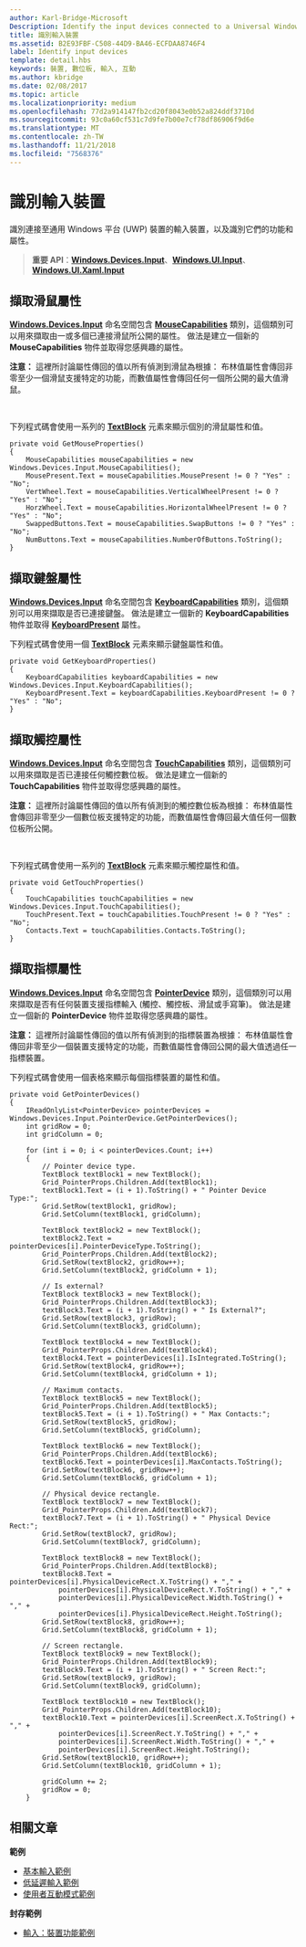 ```yaml
---
author: Karl-Bridge-Microsoft
Description: Identify the input devices connected to a Universal Windows Platform (UWP) device and identify their capabilities and attributes.
title: 識別輸入裝置
ms.assetid: B2E93FBF-C508-44D9-BA46-ECFDAA8746F4
label: Identify input devices
template: detail.hbs
keywords: 裝置, 數位板, 輸入, 互動
ms.author: kbridge
ms.date: 02/08/2017
ms.topic: article
ms.localizationpriority: medium
ms.openlocfilehash: 77d2a914147fb2cd20f8043e0b52a824ddf3710d
ms.sourcegitcommit: 93c0a60cf531c7d9fe7b00e7cf78df86906f9d6e
ms.translationtype: MT
ms.contentlocale: zh-TW
ms.lasthandoff: 11/21/2018
ms.locfileid: "7568376"
---
```

# <a name="identify-input-devices"></a>識別輸入裝置


識別連接至通用 Windows 平台 (UWP) 裝置的輸入裝置，以及識別它們的功能和屬性。

> **重要 API**：[**Windows.Devices.Input**](https://msdn.microsoft.com/library/windows/apps/br225648)、[**Windows.UI.Input**](https://msdn.microsoft.com/library/windows/apps/br208383)、[**Windows.UI.Xaml.Input**](https://msdn.microsoft.com/library/windows/apps/br242084)

## <a name="retrieve-mouse-properties"></a>擷取滑鼠屬性


[**Windows.Devices.Input**](https://msdn.microsoft.com/library/windows/apps/br225648) 命名空間包含 [**MouseCapabilities**](https://msdn.microsoft.com/library/windows/apps/br225626) 類別，這個類別可以用來擷取由一或多個已連接滑鼠所公開的屬性。 做法是建立一個新的 **MouseCapabilities** 物件並取得您感興趣的屬性。

**注意：** 這裡所討論屬性傳回的值以所有偵測到滑鼠為根據： 布林值屬性會傳回非零至少一個滑鼠支援特定的功能，而數值屬性會傳回任何一個所公開的最大值滑鼠。

 

下列程式碼會使用一系列的 [**TextBlock**](https://msdn.microsoft.com/library/windows/apps/br209652) 元素來顯示個別的滑鼠屬性和值。

```CSharp
private void GetMouseProperties()
{
    MouseCapabilities mouseCapabilities = new Windows.Devices.Input.MouseCapabilities();
    MousePresent.Text = mouseCapabilities.MousePresent != 0 ? "Yes" : "No";
    VertWheel.Text = mouseCapabilities.VerticalWheelPresent != 0 ? "Yes" : "No";
    HorzWheel.Text = mouseCapabilities.HorizontalWheelPresent != 0 ? "Yes" : "No";
    SwappedButtons.Text = mouseCapabilities.SwapButtons != 0 ? "Yes" : "No";
    NumButtons.Text = mouseCapabilities.NumberOfButtons.ToString();
}
```

## <a name="retrieve-keyboard-properties"></a>擷取鍵盤屬性


[**Windows.Devices.Input**](https://msdn.microsoft.com/library/windows/apps/br225648) 命名空間包含 [**KeyboardCapabilities**](https://msdn.microsoft.com/library/windows/apps/br225623) 類別，這個類別可以用來擷取是否已連接鍵盤。 做法是建立一個新的 **KeyboardCapabilities** 物件並取得 [**KeyboardPresent**](https://msdn.microsoft.com/library/windows/apps/br225625) 屬性。

下列程式碼會使用一個 [**TextBlock**](https://msdn.microsoft.com/library/windows/apps/br209652) 元素來顯示鍵盤屬性和值。

```CSharp
private void GetKeyboardProperties()
{
    KeyboardCapabilities keyboardCapabilities = new Windows.Devices.Input.KeyboardCapabilities();
    KeyboardPresent.Text = keyboardCapabilities.KeyboardPresent != 0 ? "Yes" : "No";
}
```

## <a name="retrieve-touch-properties"></a>擷取觸控屬性


[**Windows.Devices.Input**](https://msdn.microsoft.com/library/windows/apps/br225648) 命名空間包含 [**TouchCapabilities**](https://msdn.microsoft.com/library/windows/apps/br225644) 類別，這個類別可以用來擷取是否已連接任何觸控數位板。 做法是建立一個新的 **TouchCapabilities** 物件並取得您感興趣的屬性。

**注意：** 這裡所討論屬性傳回的值以所有偵測到的觸控數位板為根據： 布林值屬性會傳回非零至少一個數位板支援特定的功能，而數值屬性會傳回最大值任何一個數位板所公開。

 

下列程式碼會使用一系列的 [**TextBlock**](https://msdn.microsoft.com/library/windows/apps/br209652) 元素來顯示觸控屬性和值。

```CSharp
private void GetTouchProperties()
{
    TouchCapabilities touchCapabilities = new Windows.Devices.Input.TouchCapabilities();
    TouchPresent.Text = touchCapabilities.TouchPresent != 0 ? "Yes" : "No";
    Contacts.Text = touchCapabilities.Contacts.ToString();
}
```

## <a name="retrieve-pointer-properties"></a>擷取指標屬性


[**Windows.Devices.Input**](https://msdn.microsoft.com/library/windows/apps/br225648) 命名空間包含 [**PointerDevice**](https://msdn.microsoft.com/library/windows/apps/br225633) 類別，這個類別可以用來擷取是否有任何裝置支援指標輸入 (觸控、觸控板、滑鼠或手寫筆)。 做法是建立一個新的 **PointerDevice** 物件並取得您感興趣的屬性。

**注意：** 這裡所討論屬性傳回的值以所有偵測到的指標裝置為根據： 布林值屬性會傳回非零至少一個裝置支援特定的功能，而數值屬性會傳回公開的最大值透過任一指標裝置。

下列程式碼會使用一個表格來顯示每個指標裝置的屬性和值。

```CSharp
private void GetPointerDevices()
{
    IReadOnlyList<PointerDevice> pointerDevices = Windows.Devices.Input.PointerDevice.GetPointerDevices();
    int gridRow = 0;
    int gridColumn = 0;

    for (int i = 0; i < pointerDevices.Count; i++)
    {
        // Pointer device type.
        TextBlock textBlock1 = new TextBlock();
        Grid_PointerProps.Children.Add(textBlock1);
        textBlock1.Text = (i + 1).ToString() + " Pointer Device Type:";
        Grid.SetRow(textBlock1, gridRow);
        Grid.SetColumn(textBlock1, gridColumn);

        TextBlock textBlock2 = new TextBlock();
        textBlock2.Text = pointerDevices[i].PointerDeviceType.ToString();
        Grid_PointerProps.Children.Add(textBlock2);
        Grid.SetRow(textBlock2, gridRow++);
        Grid.SetColumn(textBlock2, gridColumn + 1);

        // Is external?
        TextBlock textBlock3 = new TextBlock();
        Grid_PointerProps.Children.Add(textBlock3);
        textBlock3.Text = (i + 1).ToString() + " Is External?";
        Grid.SetRow(textBlock3, gridRow);
        Grid.SetColumn(textBlock3, gridColumn);

        TextBlock textBlock4 = new TextBlock();
        Grid_PointerProps.Children.Add(textBlock4);
        textBlock4.Text = pointerDevices[i].IsIntegrated.ToString();
        Grid.SetRow(textBlock4, gridRow++);
        Grid.SetColumn(textBlock4, gridColumn + 1);

        // Maximum contacts.
        TextBlock textBlock5 = new TextBlock();
        Grid_PointerProps.Children.Add(textBlock5);
        textBlock5.Text = (i + 1).ToString() + " Max Contacts:";
        Grid.SetRow(textBlock5, gridRow);
        Grid.SetColumn(textBlock5, gridColumn);

        TextBlock textBlock6 = new TextBlock();
        Grid_PointerProps.Children.Add(textBlock6);
        textBlock6.Text = pointerDevices[i].MaxContacts.ToString();
        Grid.SetRow(textBlock6, gridRow++);
        Grid.SetColumn(textBlock6, gridColumn + 1);

        // Physical device rectangle.
        TextBlock textBlock7 = new TextBlock();
        Grid_PointerProps.Children.Add(textBlock7);
        textBlock7.Text = (i + 1).ToString() + " Physical Device Rect:";
        Grid.SetRow(textBlock7, gridRow);
        Grid.SetColumn(textBlock7, gridColumn);

        TextBlock textBlock8 = new TextBlock();
        Grid_PointerProps.Children.Add(textBlock8);
        textBlock8.Text = pointerDevices[i].PhysicalDeviceRect.X.ToString() + "," +
            pointerDevices[i].PhysicalDeviceRect.Y.ToString() + "," +
            pointerDevices[i].PhysicalDeviceRect.Width.ToString() + "," +
            pointerDevices[i].PhysicalDeviceRect.Height.ToString();
        Grid.SetRow(textBlock8, gridRow++);
        Grid.SetColumn(textBlock8, gridColumn + 1);

        // Screen rectangle.
        TextBlock textBlock9 = new TextBlock();
        Grid_PointerProps.Children.Add(textBlock9);
        textBlock9.Text = (i + 1).ToString() + " Screen Rect:";
        Grid.SetRow(textBlock9, gridRow);
        Grid.SetColumn(textBlock9, gridColumn);

        TextBlock textBlock10 = new TextBlock();
        Grid_PointerProps.Children.Add(textBlock10);
        textBlock10.Text = pointerDevices[i].ScreenRect.X.ToString() + "," +
            pointerDevices[i].ScreenRect.Y.ToString() + "," +
            pointerDevices[i].ScreenRect.Width.ToString() + "," +
            pointerDevices[i].ScreenRect.Height.ToString();
        Grid.SetRow(textBlock10, gridRow++);
        Grid.SetColumn(textBlock10, gridColumn + 1);

        gridColumn += 2;
        gridRow = 0;
    }
```

## <a name="related-articles"></a>相關文章


**範例**
* [基本輸入範例](http://go.microsoft.com/fwlink/p/?LinkID=620302)
* [低延遲輸入範例](http://go.microsoft.com/fwlink/p/?LinkID=620304)
* [使用者互動模式範例](http://go.microsoft.com/fwlink/p/?LinkID=619894)

**封存範例**
* [輸入：裝置功能範例](http://go.microsoft.com/fwlink/p/?linkid=231530)
 

 




